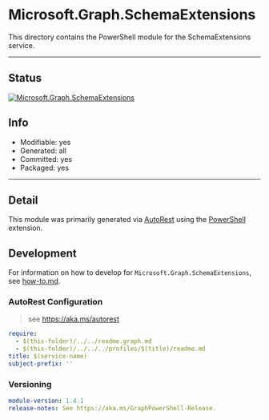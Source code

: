 <!-- region Generated -->
# Microsoft.Graph.SchemaExtensions
This directory contains the PowerShell module for the SchemaExtensions service.

---
## Status
[![Microsoft.Graph.SchemaExtensions](https://img.shields.io/powershellgallery/v/Microsoft.Graph.SchemaExtensions.svg?style=flat-square&label=Microsoft.Graph.SchemaExtensions "Microsoft.Graph.SchemaExtensions")](https://www.powershellgallery.com/packages/Microsoft.Graph.SchemaExtensions/)

## Info
- Modifiable: yes
- Generated: all
- Committed: yes
- Packaged: yes

---
## Detail
This module was primarily generated via [AutoRest](https://github.com/Azure/autorest) using the [PowerShell](https://github.com/Azure/autorest.powershell) extension.

## Development
For information on how to develop for `Microsoft.Graph.SchemaExtensions`, see [how-to.md](how-to.md).
<!-- endregion -->

### AutoRest Configuration

> see https://aka.ms/autorest

``` yaml
require:
  - $(this-folder)/../../readme.graph.md
  - $(this-folder)/../../../profiles/$(title)/readme.md
title: $(service-name)
subject-prefix: ''

```
### Versioning

``` yaml
module-version: 1.4.1
release-notes: See https://aka.ms/GraphPowerShell-Release.
```

